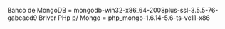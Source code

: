 Banco de MongoDB = mongodb-win32-x86_64-2008plus-ssl-3.5.5-76-gabeacd9
Briver PHp p/ Mongo = php_mongo-1.6.14-5.6-ts-vc11-x86
